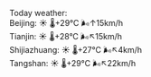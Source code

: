 Today weather:  
Beijing: ☀️ 🌡️+29°C 🌬️↑15km/h  
Tianjin: ☀️ 🌡️+28°C 🌬️↖15km/h  
Shijiazhuang: ☀️ 🌡️+27°C 🌬️↖4km/h  
Tangshan: ☀️ 🌡️+29°C 🌬️↖22km/h  
